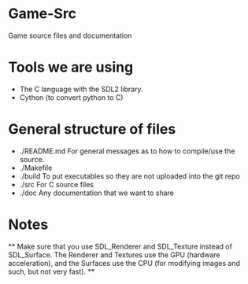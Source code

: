 # Game-Src
Game source files and documentation

# Tools we are using
- The C language with the SDL2 library.
- Cython (to convert python to C)

# General structure of files
- ./README.md For general messages as to how to compile/use the source.
- ./Makefile 
- ./build To put executables so they are not uploaded into the git repo
- ./src For C source files
- ./doc Any documentation that we want to share

# Notes
\*\* 
Make sure that you use SDL\_Renderer and SDL\_Texture instead of SDL\_Surface.
The Renderer and Textures use the GPU (hardware acceleration), and the
Surfaces use the CPU (for modifying images and such, but not very fast).
\*\*
